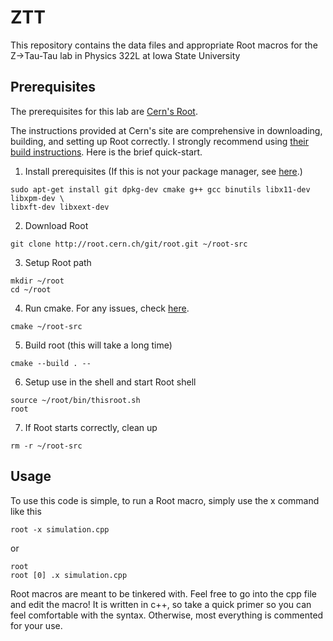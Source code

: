 # ZTT

This repository contains the data files and appropriate Root macros for the
Z->Tau-Tau lab in Physics 322L at Iowa State University

## Prerequisites
The prerequisites for this lab are [Cern's Root](https://root.cern.ch/).

The instructions provided at Cern's site are comprehensive in downloading, building, and setting up Root correctly. I strongly recommend using [their build instructions](https://root.cern.ch/building-root). Here is the brief quick-start.

1. Install prerequisites (If this is not your package manager, see [here](https://root.cern.ch/build-prerequisites).)
```
sudo apt-get install git dpkg-dev cmake g++ gcc binutils libx11-dev libxpm-dev \
libxft-dev libxext-dev
```
2. Download Root
```
git clone http://root.cern.ch/git/root.git ~/root-src
```
3. Setup Root path
```
mkdir ~/root
cd ~/root
```
4. Run cmake. For any issues, check [here](https://root.cern.ch/building-root).
```
cmake ~/root-src
```
5. Build root (this will take a long time)
```
cmake --build . --
```
6. Setup use in the shell and start Root shell
```
source ~/root/bin/thisroot.sh
root
```
7. If Root starts correctly, clean up
```
rm -r ~/root-src
```

## Usage
To use this code is simple, to run a Root macro, simply use the x command like
this
```
root -x simulation.cpp
```
or
```
root
root [0] .x simulation.cpp
```

Root macros are meant to be tinkered with. Feel free to go into the cpp file and edit the macro! It is written in c++, so take a quick primer so you can feel comfortable with the syntax. Otherwise, most everything is commented for your use.
